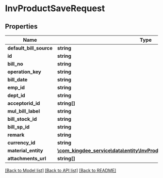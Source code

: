 # InvProductSaveRequest

## Properties
Name | Type | Description | Notes
------------ | ------------- | ------------- | -------------
**default_bill_source** | **string** |  | [optional] 
**id** | **string** |  | [optional] 
**bill_no** | **string** |  | [optional] 
**operation_key** | **string** |  | [optional] 
**bill_date** | **string** |  | [optional] 
**emp_id** | **string** |  | [optional] 
**dept_id** | **string** |  | [optional] 
**acceptorid_id** | **string[]** |  | [optional] 
**mul_bill_label** | **string** |  | [optional] 
**bill_stock_id** | **string** |  | [optional] 
**bill_sp_id** | **string** |  | [optional] 
**remark** | **string** |  | [optional] 
**currency_id** | **string** |  | [optional] 
**material_entity** | [**\com_kingdee_service\data\entity\InvProductSaveRequestMaterialEntity[]**](InvProductSaveRequestMaterialEntity.md) |  | [optional] 
**attachments_url** | **string[]** |  | [optional] 

[[Back to Model list]](../README.md#documentation-for-models) [[Back to API list]](../README.md#documentation-for-api-endpoints) [[Back to README]](../README.md)


